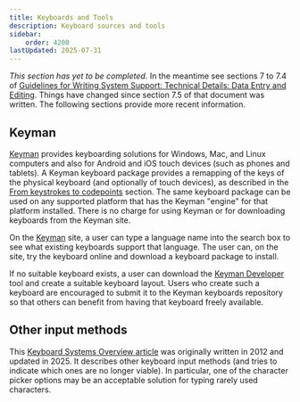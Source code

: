 ```yaml
---
title: Keyboards and Tools
description: Keyboard sources and tools
sidebar:
    order: 4200
lastUpdated: 2025-07-31
---
```


[comment]: # (Placeholder: Basic summary and links to various resources and keyboard tools. Link to WSIG 7)

_This section has yet to be completed._
In the meantime see sections 7 to 7.4 of
[Guidelines for Writing System Support: Technical Details: Data Entry and Editing][wsig7].
Things have changed since section 7.5 of that document was written.
The following sections provide more recent information.

## Keyman

[Keyman][keyman] provides keyboarding solutions for Windows, Mac, and Linux computers
and also for Android and iOS touch devices (such as phones and tablets).
A Keyman keyboard package provides a remapping of the keys of the physical keyboard
(and optionally of touch devices),
as described in the [From keystrokes to codepoints][from-keystrokes-to-codepoints] section.
The same keyboard package can be used on any supported platform
that has the Keyman "engine" for that platform installed.
There is no charge for using Keyman or for downloading keyboards from the Keyman site.

On the [Keyman][keyman] site, a user can type a language name into the search box
to see what existing keyboards support that language.
The user can, on the site, try the keyboard online and download a keyboard package to install.

If no suitable keyboard exists, a user can download the [Keyman Developer][keymandeveloper]
tool and create a suitable keyboard layout.
Users who create such a keyboard are encouraged to submit it to the Keyman keyboards repository
so that others can benefit from having that keyboard freely available.

## Other input methods

This [Keyboard Systems Overview article][ssart] was originally written in 2012 and updated in 2025.
It describes other keyboard input methods (and tries to indicate which ones are no longer viable).
In particular, one of the character picker options may be an acceptable solution
for typing rarely used characters.

[wsig7]: https://scripts.sil.org/wsi_guidelines_sec_7.html
[keyman]: https://keyman.com
[from-keystrokes-to-codepoints]: /topics/input/from-keystrokes-to-codepoints
[keymandeveloper]: https://keyman.com/developer/
[ssart]: https://scriptsource.org/entry/ytr8g8n6sw
